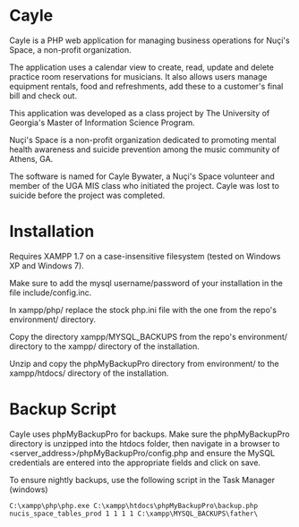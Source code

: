 # Cayle

Cayle is a PHP web application for managing business operations for Nuçi's Space, a non-profit organization.

The application uses a calendar view to create, read, update and delete practice room reservations for musicians. It also allows users manage equipment rentals, food and refreshments, add these to a customer's final bill and check out.

This application was developed as a class project by The University of Georgia's Master of Information Science Program.

Nuçi's Space is a non-profit organization dedicated to promoting mental health awareness and suicide prevention among the music community of Athens, GA.

The software is named for Cayle Bywater, a Nuçi's Space volunteer and member of the UGA MIS class who initiated the project. Cayle was lost to suicide before the project was completed.

Installation
============

Requires XAMPP 1.7 on a case-insensitive filesystem (tested on Windows XP and Windows 7).

Make sure to add the mysql username/password of your installation in the file include/config.inc.

In xampp/php/ replace the stock php.ini file with the one from the repo's environment/ directory.

Copy the directory xampp/MYSQL_BACKUPS from the repo's environment/ directory to the xampp/ directory of the installation.

Unzip and copy the phpMyBackupPro directory from environment/ to the xampp/htdocs/ directory of the installation.

Backup Script
=============
Cayle uses phpMyBackupPro for backups. Make sure the phpMyBackupPro directory is unzipped into the htdocs folder, then 
navigate in a browser to <server_address>/phpMyBackupPro/config.php and ensure the MySQL credentials are entered into the 
appropriate fields and click on save.

To ensure nightly backups, use the following script in the Task Manager (windows)

`
C:\xampp\php\php.exe C:\xampp\htdocs\phpMyBackupPro\backup.php nucis_space_tables_prod 1 1 1 1 C:\xampp\MYSQL_BACKUPS\father\
`

